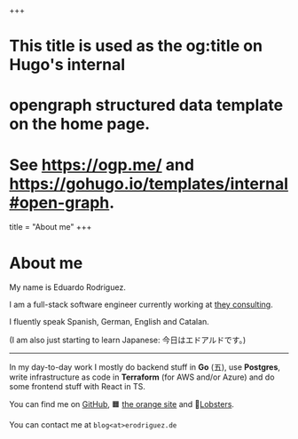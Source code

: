 +++
# This title is used as the og:title on Hugo's internal
# opengraph structured data template on the home page.
# See https://ogp.me/ and https://gohugo.io/templates/internal#open-graph.
title = "About me"
+++

# About me

My name is Eduardo Rodriguez.

I am a full-stack software engineer currently working at [they consulting](https://www.they-consulting.de/).

I fluently speak Spanish, German, English and Catalan.

(I am also just starting to learn Japanese: 今日はエドアルドです。)

---

In my day-to-day work I mostly do backend stuff in **Go** (五), use **Postgres**, write infrastructure as code in **Terraform** (for AWS and/or Azure) and do some frontend stuff with React in TS.

You can find me on [GitHub](https://github.com/erodrigufer), 🟧 [the orange site](https://news.ycombinator.com/user?id=RapperWhoMadeIt) and 🦞[Lobsters](https://lobste.rs/~eduard).

You can contact me at `blog<at>erodriguez.de`
